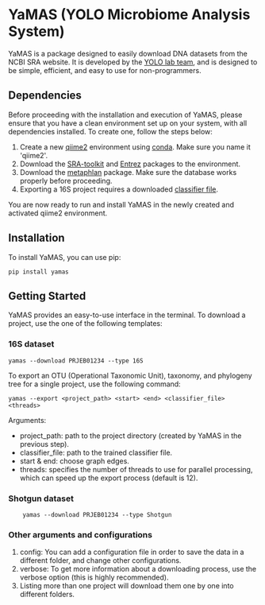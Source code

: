 # YaMAS (YOLO Microbiome Analysis System)

YaMAS is a package designed to easily download DNA datasets from the NCBI SRA website. It is developed by the [YOLO lab team](https://yolo.math.biu.ac.il), and is designed to be simple, efficient, and easy to use for non-programmers.

## Dependencies
Before proceeding with the installation and execution of YaMAS, please ensure that you have a clean environment set up on your system, with all dependencies installed. To create one, follow the steps below:
1. Create a new [qiime2](https://docs.qiime2.org/2023.2/install/native/) environment using [conda](https://docs.conda.io/projects/conda/en/latest/user-guide/install/download.html). Make sure you name it 'qiime2'.
2. Download the [SRA-toolkit](https://github.com/ncbi/sra-tools/wiki/02.-Installing-SRA-Toolkit) and [Entrez](http://bioconda.github.io/recipes/entrez-direct/README.html) packages to the environment.
3. Download the [metaphlan](https://github.com/biobakery/biobakery/wiki/metaphlan4) package. Make sure the database works properly before proceeding.
4. Exporting a 16S project requires a downloaded [classifier file](https://data.qiime2.org/2022.8/common/gg-13-8-99-nb-classifier.qza). 

You are now ready to run and install YaMAS in the newly created and activated qiime2 environment.
## Installation

To install YaMAS, you can use pip:

```
pip install yamas
```

## Getting Started

YaMAS provides an easy-to-use interface in the terminal.
To download a project, use the one of the following templates:
### 16S dataset
```
yamas --download PRJEB01234 --type 16S 
```
To export an OTU (Operational Taxonomic Unit), taxonomy, and phylogeny tree for a single project, use the following command:
```
yamas --export <project_path> <start> <end> <classifier_file> <threads>
```
Arguments:
- project_path: path to the project directory (created by YaMAS in the previous step).
- classifier_file: path to the trained classifier file. 
- start & end: choose graph edges. 
- threads: specifies the number of threads to use for parallel processing, which can speed up the export process (default is 12).

### Shotgun dataset
```
    yamas --download PRJEB01234 --type Shotgun 
```

### Other arguments and configurations
1. config: You can add a configuration file in order to save the data in a different folder, and change other configurations. 
2. verbose: To get more information about a downloading process, use the verbose option (this is highly recommended).
3. Listing more than one project will download them one by one into different folders.
